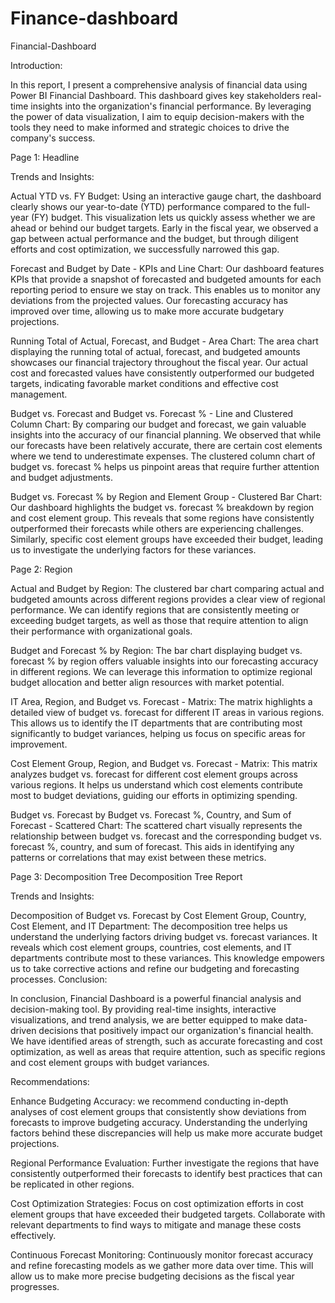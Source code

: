 # Finance-dashboard
Financial-Dashboard

Introduction:

In this report, I present a comprehensive analysis of financial data using Power BI Financial Dashboard. This dashboard gives key stakeholders real-time insights into the organization's financial performance. By leveraging the power of data visualization, I aim to equip decision-makers with the tools they need to make informed and strategic choices to drive the company's success.


Page 1: Headline

Trends and Insights:

Actual YTD vs. FY Budget: Using an interactive gauge chart, the dashboard clearly shows our year-to-date (YTD) performance compared to the full-year (FY) budget. This visualization lets us quickly assess whether we are ahead or behind our budget targets. Early in the fiscal year, we observed a gap between actual performance and the budget, but through diligent efforts and cost optimization, we successfully narrowed this gap.

Forecast and Budget by Date - KPIs and Line Chart: Our dashboard features KPIs that provide a snapshot of forecasted and budgeted amounts for each reporting period to ensure we stay on track. This enables us to monitor any deviations from the projected values. Our forecasting accuracy has improved over time, allowing us to make more accurate budgetary projections.

Running Total of Actual, Forecast, and Budget - Area Chart: The area chart displaying the running total of actual, forecast, and budgeted amounts showcases our financial trajectory throughout the fiscal year. Our actual cost and forecasted values have consistently outperformed our budgeted targets, indicating favorable market conditions and effective cost management.

Budget vs. Forecast and Budget vs. Forecast % - Line and Clustered Column Chart: By comparing our budget and forecast, we gain valuable insights into the accuracy of our financial planning. We observed that while our forecasts have been relatively accurate, there are certain cost elements where we tend to underestimate expenses. The clustered column chart of budget vs. forecast % helps us pinpoint areas that require further attention and budget adjustments.

Budget vs. Forecast % by Region and Element Group - Clustered Bar Chart: Our dashboard highlights the budget vs. forecast % breakdown by region and cost element group. This reveals that some regions have consistently outperformed their forecasts while others are experiencing challenges. Similarly, specific cost element groups have exceeded their budget, leading us to investigate the underlying factors for these variances.

Page 2: Region


Actual and Budget by Region: The clustered bar chart comparing actual and budgeted amounts across different regions provides a clear view of regional performance. We can identify regions that are consistently meeting or exceeding budget targets, as well as those that require attention to align their performance with organizational goals.

Budget and Forecast % by Region: The bar chart displaying budget vs. forecast % by region offers valuable insights into our forecasting accuracy in different regions. We can leverage this information to optimize regional budget allocation and better align resources with market potential.

IT Area, Region, and Budget vs. Forecast - Matrix: The matrix highlights a detailed view of budget vs. forecast for different IT areas in various regions. This allows us to identify the IT departments that are contributing most significantly to budget variances, helping us focus on specific areas for improvement.

Cost Element Group, Region, and Budget vs. Forecast - Matrix: This matrix analyzes budget vs. forecast for different cost element groups across various regions. It helps us understand which cost elements contribute most to budget deviations, guiding our efforts in optimizing spending.

Budget vs. Forecast by Budget vs. Forecast %, Country, and Sum of Forecast - Scattered Chart: The scattered chart visually represents the relationship between budget vs. forecast and the corresponding budget vs. forecast %, country, and sum of forecast. This aids in identifying any patterns or correlations that may exist between these metrics.

Page 3: Decomposition Tree Decomposition Tree Report

Trends and Insights:

Decomposition of Budget vs. Forecast by Cost Element Group, Country, Cost Element, and IT Department: The decomposition tree helps us understand the underlying factors driving budget vs. forecast variances. It reveals which cost element groups, countries, cost elements, and IT departments contribute most to these variances. This knowledge empowers us to take corrective actions and refine our budgeting and forecasting processes.
Conclusion:

In conclusion, Financial Dashboard is a powerful financial analysis and decision-making tool. By providing real-time insights, interactive visualizations, and trend analysis, we are better equipped to make data-driven decisions that positively impact our organization's financial health. We have identified areas of strength, such as accurate forecasting and cost optimization, as well as areas that require attention, such as specific regions and cost element groups with budget variances.

Recommendations:

Enhance Budgeting Accuracy: we recommend conducting in-depth analyses of cost element groups that consistently show deviations from forecasts to improve budgeting accuracy. Understanding the underlying factors behind these discrepancies will help us make more accurate budget projections.

Regional Performance Evaluation: Further investigate the regions that have consistently outperformed their forecasts to identify best practices that can be replicated in other regions.

Cost Optimization Strategies: Focus on cost optimization efforts in cost element groups that have exceeded their budgeted targets. Collaborate with relevant departments to find ways to mitigate and manage these costs effectively.

Continuous Forecast Monitoring: Continuously monitor forecast accuracy and refine forecasting models as we gather more data over time. This will allow us to make more precise budgeting decisions as the fiscal year progresses.
